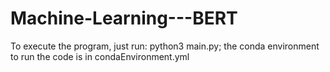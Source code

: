 # Machine-Learning---BERT
To execute the program, just run: python3 main.py; the conda environment to run the code is in condaEnvironment.yml
